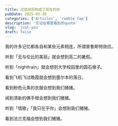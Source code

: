 ```yaml
---
title: 过往经历构成了现在的你
pubDate: 2025-03-30
categories: ['Articles', 'ramble fap']
description: '忘记在哪里看到的quote'
slug: 'just-you'
draft: false
---
```


我的许多记忆都各自和某些元素相连，所谓普鲁斯特效应。

听到「无与伦比的美丽」就会想到高二的暑假。

听到「nighttrain」就会想到大学校园里的圆石墩子。

看到飞机飞过晚霞就会想到墨尔本的落日。

看到粉色元素的衣服会想到我们猪猪。

闻到清新的佛手柑会想到我们猪猪。

听到「情歌」「我只在乎你」会想到我们猪猪。

看到法兰克福会想到我们猪猪。
